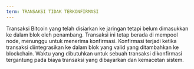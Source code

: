 ```yaml
---
term: TRANSAKSI TIDAK TERKONFIRMASI
---
```


Transaksi Bitcoin yang telah disiarkan ke jaringan tetapi belum dimasukkan ke dalam blok oleh penambang. Transaksi ini tetap berada di mempool node, menunggu untuk menerima konfirmasi. Konfirmasi terjadi ketika transaksi diintegrasikan ke dalam blok yang valid yang ditambahkan ke blockchain. Waktu yang dibutuhkan untuk sebuah transaksi dikonfirmasi tergantung pada biaya transaksi yang dibayarkan dan kemacetan sistem.